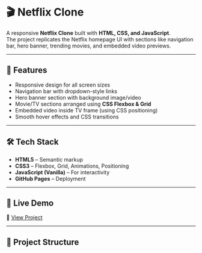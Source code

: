 # 🎬 Netflix Clone  

A responsive **Netflix Clone** built with **HTML, CSS, and JavaScript**.  
The project replicates the Netflix homepage UI with sections like navigation bar, hero banner, trending movies, and embedded video previews.  

---

## 📌 Features  
- Responsive design for all screen sizes  
- Navigation bar with dropdown-style links  
- Hero banner section with background image/video  
- Movie/TV sections arranged using **CSS Flexbox & Grid**  
- Embedded video inside TV frame (using CSS positioning)  
- Smooth hover effects and CSS transitions  

---

## 🛠️ Tech Stack  
- **HTML5** – Semantic markup  
- **CSS3** – Flexbox, Grid, Animations, Positioning  
- **JavaScript (Vanilla)** – For interactivity  
- **GitHub Pages** – Deployment  

---

## 🚀 Live Demo  
🔗 [View Project](https://your-username.github.io/netflix-clone/)  

---

## 📂 Project Structure  
